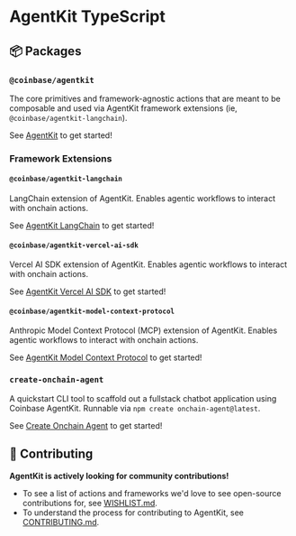 # AgentKit TypeScript

## 📦 Packages

### `@coinbase/agentkit`

The core primitives and framework-agnostic actions that are meant to be composable and used via AgentKit framework extensions (ie, `@coinbase/agentkit-langchain`).

See [AgentKit](./agentkit/README.md) to get started!

### Framework Extensions

#### `@coinbase/agentkit-langchain`

LangChain extension of AgentKit. Enables agentic workflows to interact with onchain actions.

See [AgentKit LangChain](./framework-extensions/langchain/README.md) to get started!

#### `@coinbase/agentkit-vercel-ai-sdk`

Vercel AI SDK extension of AgentKit. Enables agentic workflows to interact with onchain actions.

See [AgentKit Vercel AI SDK](./framework-extensions/vercel-ai-sdk/README.md) to get started!

#### `@coinbase/agentkit-model-context-protocol`

Anthropic Model Context Protocol (MCP) extension of AgentKit. Enables agentic workflows to interact with onchain actions.

See [AgentKit Model Context Protocol](./framework-extensions/model-context-protocol/README.md) to get started!

### `create-onchain-agent`

A quickstart CLI tool to scaffold out a fullstack chatbot application using Coinbase AgentKit. Runnable via `npm create onchain-agent@latest`.

See [Create Onchain Agent](./create-onchain-agent/README.md) to get started!

## 🤝 Contributing

**AgentKit is actively looking for community contributions!**

- To see a list of actions and frameworks we'd love to see open-source contributions for, see [WISHLIST.md](../WISHLIST.md).
- To understand the process for contributing to AgentKit, see [CONTRIBUTING.md](../CONTRIBUTING.md).

